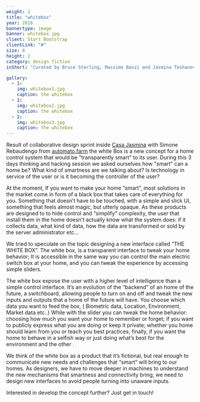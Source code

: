 ```yaml
---
weight: 2
title: "whitebox"
year: 2016
bannertype: image
banner: whitebox.jpg
client: Start Bootstrap
clientLink: "#"
size: 8
height: 2
category: design fiction
inShort: "Curated by Bruce Sterling, Massimo Banzi and Jasmina Teshanovich, ['Casa Jasmina'](http://casajasmina.arduino.cc) is an ongoing pilot project in the business space of domestic electronic networking, or, “the Internet of Things in the Home.” The goal was to integrate traditional Italian skills in furniture and interior design with emergent skills in Italian open-source electronics."

gallery:
  - 1:
    img: whitebox1.jpg
    caption: the whitebox
  - 2:
    img: whitebox2.jpg
    caption: the whitebox
  - 2:
    img: whitebox3.jpg
    caption: the whitebox
---
```


Result of collaborative design sprint inside [Casa Jasmina](http://casajasmina.cc/) with Simone Rebaudengo from [automato.farm](http://www.automato.farm) the white Box is a new concept for a home control system that would be "transparently smart" to its user.
During this 3 days thinking and hacking session we asked ourselves how "smart" can a home be? What kind of smartness are we talking about? Is technology in service of the user or is it becoming the controller of the user?

At the moment, If you want to make your home “smart”, most solutions in the market come in form of a black box that takes care of everything for you.
Something that doesn’t have to be touched, with a simple and slick UI, something that feels almost magic, but utterly opaque.
As these products are designed to to hide control and “simplify” complexity, the user that install them in the home doesn’t actually know what the system does: if it collects data, what kind of data, how the data are transformed or sold by the server administrator etc…

We tried to speculate on the topic designing a new interface called “THE WHITE BOX”.
The white box, is a transparent interface to tweak your home behavior;
It is accessible in the same way you can control the main electric switch box at your home, and you can tweak the experience by accessing simple sliders.

The white box expose the user with a higher level of intelligence than a simple control interface.
It’s an evolution of the “backend” of an home of the future, a switchboard, allowing people to turn on and off and tweak the new inputs and outputs that a home of the future will have.
You choose which data you want to feed the box, ( Biometric data, Location, Environment, Market data  etc..) While with the slider you can tweak the home behavior: choosing how much you want your home to remember or forget; if you want to publicly express what you are doing or keep it private; whether you home should learn from you or teach you best practices; finally, if you want the home to behave in a selfish way or just doing what’s best for the environment and the other .

We think of the white box as a product that it’s fictional, but real enough to communicate new needs and challenges that “smart” will bring to our homes. As designers, we have to move deeper in machines to understand the new mechanisms that smartness and connectivity bring, we need to design new interfaces to avoid people turning into unaware inputs.

Interested in develop the concept further? Just get in touch!
